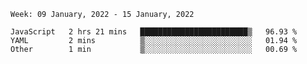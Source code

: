 <!--START_SECTION:waka-->
```text
Week: 09 January, 2022 - 15 January, 2022

JavaScript   2 hrs 21 mins   ████████████████████████▒   96.93 % 
YAML         2 mins          ▒░░░░░░░░░░░░░░░░░░░░░░░░   01.94 % 
Other        1 min           ▒░░░░░░░░░░░░░░░░░░░░░░░░   00.69 % 
```
<!--END_SECTION:waka-->
